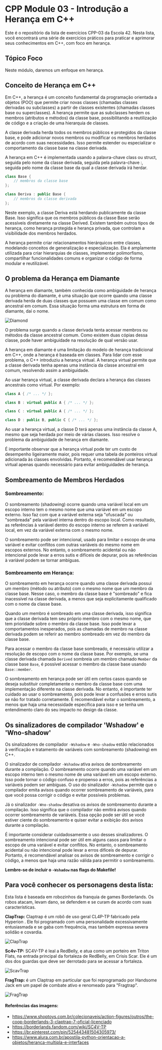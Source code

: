 # CPP Module 03 - Introdução a Herança em C++
Este é o repositório da lista de exercícios CPP-03 da Escola 42. Nesta lista, você encontrará uma série de exercícios práticos para praticar e aprimorar seus conhecimentos em C++, com foco em herança.

## Tópico Foco
Neste módulo, daremos um enfoque em herança.

## Conceito de Herança em C++
Em C++, a herança é um conceito fundamental da programação orientada a objetos (POO) que permite criar novas classes (chamadas classes derivadas ou subclasses) a partir de classes existentes (chamadas classes base ou superclasses). 
A herança permite que as subclasses herdem os membros (atributos e métodos) da classe base, possibilitando a reutilização de código e a criação de uma hierarquia de classes.

A classe derivada herda todos os membros públicos e protegidos da classe base, e pode adicionar novos membros ou modificar os membros herdados de acordo com suas necessidades. Isso permite estender ou especializar o comportamento da classe base na classe derivada.

A herança em C++ é implementada usando a palavra-chave class ou struct, seguida pelo nome da classe derivada, seguida pela palavra-chave :, seguida pelo nome da classe base da qual a classe derivada irá herdar. 

```cpp
class Base {
    // membros da classe base
};

class Deriva : public Base {
    // membros da classe derivada
};
```

Neste exemplo, a classe Deriva está herdando publicamente da classe Base. Isso significa que os membros públicos da classe Base serão acessíveis diretamente na classe Derived. Existem também outros tipos de herança, como herança protegida e herança privada, que controlam a visibilidade dos membros herdados.

A herança permite criar relacionamentos hierárquicos entre classes, modelando conceitos de generalização e especialização. Ela é amplamente utilizada para criar hierarquias de classes, implementar polimorfismo, compartilhar funcionalidades comuns e organizar o código de forma modular e reutilizável.

## O problema da Herança em Diamante
A herança em diamante, também conhecida como ambiguidade de herança ou problema do diamante, é uma situação que ocorre quando uma classe derivada herda de duas classes que possuem uma classe em comum como ancestral em comum. Essa situação forma uma estrutura em forma de diamante, daí o nome.

![Diamond](./img/Diamond.PNG)

O problema surge quando a classe derivada tenta acessar membros ou métodos da classe ancestral comum. Como existem duas cópias dessa classe, pode haver ambiguidade na resolução de qual versão usar.

A herança em diamante é uma limitação do modelo de herança tradicional em C++, onde a herança é baseada em classes. Para lidar com esse problema, o C++ introduziu a herança virtual. A herança virtual permite que a classe derivada tenha apenas uma instância da classe ancestral em comum, resolvendo assim a ambiguidade.

Ao usar herança virtual, a classe derivada declara a herança das classes ancestrais como virtual. Por exemplo:
```cpp
class A { /* ... */ };

class B : virtual public A { /* ... */ };

class C : virtual public A { /* ... */ };

class D : public B, public C { /* ... */ };
```
Ao usar a herança virtual, a classe D terá apenas uma instância da classe A, mesmo que seja herdada por meio de várias classes. Isso resolve o problema da ambiguidade de herança em diamante.

É importante observar que a herança virtual pode ter um custo de desempenho ligeiramente maior, pois requer uma tabela de ponteiros virtual adicionada às classes envolvidas. Portanto, é recomendável usar herança virtual apenas quando necessário para evitar ambiguidades de herança.

## Sombreamento de Membros Herdados

### Sombreamento:

O sombreamento (shadowing) ocorre quando uma variável local em um escopo interno tem o mesmo nome que uma variável em um escopo externo. Isso faz com que a variável externa seja "ofuscada" ou "sombreada" pela variável interna dentro do escopo local. Como resultado, as referências à variável dentro do escopo interno se referem à variável local, em vez da variável externa com o mesmo nome.

O sombreamento pode ser intencional, usado para limitar o escopo de uma variável e evitar conflitos com outras variáveis do mesmo nome em escopos externos. No entanto, o sombreamento acidental ou não intencional pode levar a erros sutis e difíceis de depurar, pois as referências à variável podem se tornar ambíguas.

### Sombreamento em Herança:
O sombreamento em herança ocorre quando uma classe derivada possui um membro (método ou atributo) com o mesmo nome que um membro da classe base. Nesse caso, o membro da classe base é "sombreado" e fica inacessível na classe derivada, a menos que seja explicitamente qualificado com o nome da classe base.

Quando um membro é sombreado em uma classe derivada, isso significa que a classe derivada tem seu próprio membro com o mesmo nome, que tem prioridade sobre o membro da classe base. Isso pode levar a comportamentos inesperados, pois as chamadas de membro na classe derivada podem se referir ao membro sombreado em vez do membro da classe base.

Para acessar o membro da classe base sombreado, é necessário utilizar a resolução de escopo com o nome da classe base. Por exemplo, se uma classe derivada chamada `Derived` sombreia um membro chamado `Member` da classe base `Base`, é possível acessar o membro da classe base usando `Base::member`.

O sombreamento em herança pode ser útil em certos casos quando se deseja substituir completamente o membro da classe base com uma implementação diferente na classe derivada. No entanto, é importante ter cuidado ao usar o sombreamento, pois pode levar a confusões e erros sutis se não for tratado corretamente. É recomendável evitar o sombreamento, a menos que haja uma necessidade específica para isso e se tenha um entendimento claro do seu impacto no design da classe.

## Os sinalizadores de compilador 'Wshadow' e 'Wno-shadow'

Os sinalizadores de compilador `-Wshadow` e `-Wno-shadow` estão relacionados à verificação e tratamento de variáveis com sombreamento (shadowing) em C++.

O sinalizador de compilador `-Wshadow` ativa avisos de sombreamento durante a compilação. O sombreamento ocorre quando uma variável em um escopo interno tem o mesmo nome de uma variável em um escopo externo. Isso pode tornar o código confuso e propenso a erros, pois as referências a variáveis podem ser ambíguas. O uso do sinalizador `-Wshadow` permite que o compilador emita avisos quando ocorrer sombreamento de variáveis, para que você possa corrigir o código e evitar possíveis problemas.

Já o sinalizador `-Wno-shadow` desativa os avisos de sombreamento durante a compilação. Isso significa que o compilador não emitirá avisos quando ocorrer sombreamento de variáveis. Essa opção pode ser útil se você estiver ciente do sombreamento e quiser evitar a exibição dos avisos durante a compilação.

É importante considerar cuidadosamente o uso desses sinalizadores. O sombreamento intencional pode ser útil em alguns casos para limitar o escopo de uma variável e evitar conflitos. No entanto, o sombreamento acidental ou não intencional pode levar a erros difíceis de depurar. Portanto, é recomendável analisar os avisos de sombreamento e corrigir o código, a menos que haja uma razão válida para permitir o sombreamento.

**Lembre-se de incluir o `-Wshadow` nas flags do Makefile!**

## Para você conhecer os personagens desta lista:

Esta lista é baseada em robozinhos da franquia de games Borderlands. Os robos atacam, levam dano, se defendem e se curam de acordo com suas características.

**ClapTrap:** Claptrap é um robô de uso geral CL4P-TP fabricado pela Hyperion . Ele foi programado com uma personalidade excessivamente entusiasmada e se gaba com frequência, mas também expressa severa solidão e covardia.

![ClapTrap](./img/ClapTrap.PNG)

**Sc4v-TP:** SC4V-TP é leal a RedBelly, e atua como um porteiro em Triton Flats, na entrada principal da fortaleza de RedBelly, em Crisis Scar. Ele é um dos dos guardas que deve ser derrotado para se acessar a fortaleza. 

![ScavTrap](./img/ScavTrap.PNG)

**FragTrap:** é um Claptrap em particular que foi reprogramado por Handsome Jack em um papel de combate ativo e renomeado para "Fragtrap".

![FragTrap](./img/FragTrap.PNG)

#### Referências das imagens:
- https://www.shoptoys.com.br/colecionaveis/action-figures/outros/the-coop-borderlands-3-claptrap-7-oficial-licenciado
- https://borderlands.fandom.com/wiki/SC4V-TP
- https://br.pinterest.com/pin/525443481504305973/
- https://www.alura.com.br/apostila-python-orientacao-a-objetos/heranca-multipla-e-interfaces